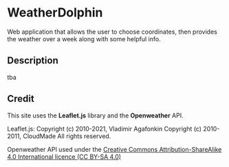 # WeatherDolphin
Web application that allows the user to choose coordinates, then provides the weather over a week along with some helpful info.

## Description

tba

## Credit

This site uses the **Leaflet.js** library and the **Openweather** API.

Leaflet.js:
Copyright (c) 2010-2021, Vladimir Agafonkin
Copyright (c) 2010-2011, CloudMade
All rights reserved.

Openweather API used under the [Creative Commons Attribution-ShareAlike 4.0 International licence (CC BY-SA 4.0)](https://creativecommons.org/licenses/by-sa/4.0/)
